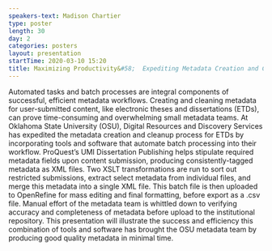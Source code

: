 ```yaml
---
speakers-text: Madison Chartier
type: poster
length: 30
day: 2
categories: posters
layout: presentation
startTime: 2020-03-10 15:20
title: Maximizing Productivity&#58;  Expediting Metadata Creation and Cleanup for Electronic Theses and Dissertations at Oklahoma State University
---
```

Automated tasks and batch processes are integral components of successful, efficient metadata workflows.  Creating and cleaning metadata for user-submitted content, like electronic theses and dissertations (ETDs), can prove time-consuming and overwhelming small metadata teams.  At Oklahoma State University (OSU), Digital Resources and Discovery Services has expedited the metadata creation and cleanup process for ETDs by incorporating tools and software that automate batch processing into their workflow.  ProQuest’s UMI Dissertation Publishing helps stipulate required metadata fields upon content submission, producing consistently-tagged metadata as XML files.  Two XSLT transformations are run to sort out restricted submissions, extract select metadata from individual files, and merge this metadata into a single XML file.  This batch file is then uploaded to OpenRefine for mass editing and final formatting, before export as a .csv file.  Manual effort of the metadata team is whittled down to verifying accuracy and completeness of metadata before upload to the institutional repository.  This presentation will illustrate the success and efficiency this combination of tools and software has brought the OSU metadata team by producing good quality metadata in minimal time.